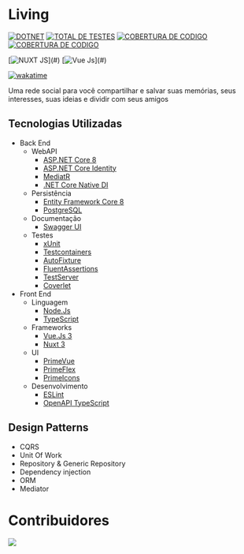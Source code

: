 # Living
[![DOTNET](https://img.shields.io/badge/dynamic/xml?url=https://raw.githubusercontent.com/migueloliveiradev/living/main/Living.WebAPI/Living.WebAPI.csproj&query=//Project/PropertyGroup/TargetFramework&style=for-the-badge&label=DOTNET%20VERSION)](#)
[![TOTAL DE TESTES](https://img.shields.io/badge/dynamic/json?url=https://raw.githubusercontent.com/migueloliveiradev/living/badges/badges.json&query=%24.testsTotal&label=TOTAL%20DE%20TESTES&style=for-the-badge)](#)
[![COBERTURA DE CODIGO](https://img.shields.io/badge/dynamic/json?url=https://raw.githubusercontent.com/migueloliveiradev/living/badges/badges.json&query=%24.coverageLine&label=COBERTURA%20DE%20CODIGO%20%25&style=for-the-badge)](#)
[![COBERTURA DE CODIGO](https://img.shields.io/badge/dynamic/json?url=https://raw.githubusercontent.com/migueloliveiradev/living/badges/badges.json&query=%24.coverageLines&label=COBERTURA%20DE%20CODIGO%20&style=for-the-badge)](#)

[![NUXT JS](https://img.shields.io/badge/dynamic/json?url=https%3A%2F%2Fraw.githubusercontent.com%2Fmigueloliveiradev%2Fliving%2Fmain%2FLiving.WebAPP%2Fpackage.json&query=%24.devDependencies.nuxt&label=NUXT%20JS&style=for-the-badge&color=rgb(0,%20220,%20130))](#)
[![Vue Js](https://img.shields.io/badge/dynamic/json?url=https%3A%2F%2Fraw.githubusercontent.com%2Fmigueloliveiradev%2Fliving%2Fmain%2FLiving.WebAPP%2Fpackage.json&query=%24.devDependencies.vue&label=VUE%20JS&style=for-the-badge&color=rgb(0,%20220,%20130))](#)



[![wakatime](https://wakatime.com/badge/user/4ea4d323-1f7a-46e1-a08e-2080b1b95450/project/2d30b516-80de-4f2a-9840-412dc68667ac.svg?style=for-the-badge)](https://wakatime.com/@eimigueloliveir)

Uma rede social para você compartilhar e salvar suas memórias, seus interesses, suas ideias e dividir com seus amigos

## Tecnologias Utilizadas 
- Back End
  - WebAPI
    - [ASP.NET Core 8](https://learn.microsoft.com/pt-br/aspnet/core/)
    - [ASP.NET Core Identity](https://learn.microsoft.com/pt-br/aspnet/core/security/authentication/identity)
    - [MediatR](https://github.com/jbogard/MediatR)
    - [.NET Core Native DI](https://learn.microsoft.com/en-us/dotnet/core/extensions/dependency-injection)
  - Persistência
    - [Entity Framework Core 8](https://learn.microsoft.com/pt-br/ef/core/)
    - [PostgreSQL](https://www.postgresql.org/)
  - Documentação
    - [Swagger UI](https://github.com/domaindrivendev/Swashbuckle.AspNetCore)
  - Testes
    - [xUnit](https://learn.microsoft.com/pt-br/dotnet/core/testing/unit-testing-with-dotnet-test)
    - [Testcontainers](https://testcontainers.com/)
    - [AutoFixture](https://github.com/AutoFixture/AutoFixture/)
    - [FluentAssertions](https://github.com/fluentassertions/fluentassertions/)
    - [TestServer](https://learn.microsoft.com/en-us/aspnet/core/test/integration-tests?view=aspnetcore-8.0)
    - [Coverlet](https://github.com/coverlet-coverage/coverlet)
- Front End
  - Linguagem
    - [Node.Js](https://nodejs.org/pt)
    - [TypeScript](https://www.typescriptlang.org/)
  - Frameworks
    - [Vue.Js 3](https://vuejs.org/)
    - [Nuxt 3](https://nuxt.com/)
  - UI
    - [PrimeVue](https://primevue.org/)
    - [PrimeFlex](https://primeflex.org/)
    - [PrimeIcons](https://primevue.org/icons)
  - Desenvolvimento
    - [ESLint](https://eslint.nuxt.com/)
    - [OpenAPI TypeScript](https://openapi-ts.dev/)

## Design Patterns
  - CQRS
  - Unit Of Work
  - Repository & Generic Repository
  - Dependency injection
  - ORM
  - Mediator

# Contribuidores 
<a href="https://github.com/eimigueloliveir/living/graphs/contributors">
  <img src="https://contrib.rocks/image?repo=eimigueloliveir/living" />
</a>
